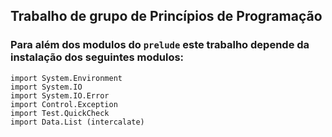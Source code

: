 ## Trabalho de grupo de Princípios de Programação

### Para além dos modulos do `prelude` este trabalho depende da instalação dos seguintes modulos:

````
import System.Environment
import System.IO
import System.IO.Error
import Control.Exception
import Test.QuickCheck
import Data.List (intercalate)
````
